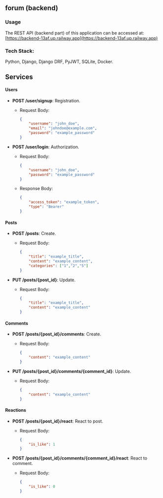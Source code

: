 ## forum (backend)

### Usage

The REST API (backend part) of this application can be accessed at: [https://backend-13af.up.railway.app](https://backend-13af.up.railway.app)

### Tech Stack:

Python, Django, Django DRF, PyJWT, SQLite, Docker.

## Services

#### Users

- **POST /user/signup**: Registration.
  - Request Body:
    ```json
    {
        "username": "john_doe",
        "email": "johndoe@example.com",
        "password": "example_password"
    }
    ```
    
- **POST /user/login**: Authorization.
  - Request Body:
    ```json
    {
        "username": "john_doe",
        "password": "example_password"
    }
    ```
  - Response Body:
    ```json
    {
        "access_token": "example_token",
        "type": "Bearer"
    }
    ```
    
#### Posts

- **POST /posts**: Create.
  - Request Body:
    ```json
    {
        "title": "example_title",
        "content": "example_content",
        "categories": ["1","2","5"]
    }
    ```
    
- **PUT /posts/{post_id}**: Update.
  - Request Body:
    ```json
    {
        "title": "example_title",
        "content": "example_content"
    }
    ```
    
#### Comments

- **POST /posts/{post_id}/comments**: Create.
  - Request Body:
    ```json
    {
        "content": "example_content"
    }
    ```
    
- **PUT /posts/{post_id}/comments/{comment_id}**: Update.
  - Request Body:
    ```json
    {
        "content": "example_content"
    }
    ```
    
#### Reactions

- **POST /posts/{post_id}/react**: React to post.
  - Request Body:
    ```json
    {
        "is_like": 1
    }
    ```
    
- **POST /posts/{post_id}/comments/{comment_id}/react**: React to comment.
  - Request Body:
    ```json
    {
        "is_like": 0
    }
    ```
